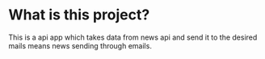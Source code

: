 # What is this project?

This is a api app which takes data from news api and send it to the desired mails
means news sending through emails.